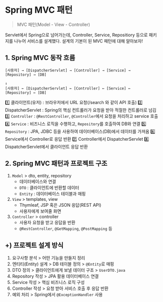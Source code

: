 # Spring MVC 패턴

> MVC 패턴(Model - View - Controller)

Servlet에서 Spring으로 넘어가는데, Controller, Service, Repositiory 등으로 패키지를 나누어 서비스를 설계했다. 설계의 기본이 된 MVC 패턴에 대해 알아보자!

## 1. Spring MVC 동작 흐름

```shell
[사용자] → [DispatcherServlet] → [Controller] → [Service] → [Repository] → [DB]
                                                                            ↓
[사용자] ← [DispatcherServlet] ← [Controller] ← [Service] ← [Repository] ← [DB]
```

1️⃣ 클라이언트(유저) : 브라우저에서 URL 요청(/search 와 같이 API 호출)
2️⃣ DispatcherServlet : Spring의 핵심 컨트롤러가 요청을 받아 적절한 컨트롤러로 넘김
3️⃣ `Controller` : `@RestController`, `@Controller`에서 요청을 처리하고 service 호출
4️⃣ `Service` : 비즈니스 로직을 수행하고, `Repository`를 호출하여 DB와 연결
5️⃣ `Repository` : JPA, JDBC 등을 사용하여 데이터베이스(DB)에서 데이터를 가져옴
6️⃣ Service에서 Controller로 응답 반환
7️⃣ Controller에서 DispatcherServlet
8️⃣ DispatcherServlet에서 클라이언트 응답 반환

## 2. Spring MVC 패턴과 프로젝트 구조

1. `Model` > dto, entity, repository
   - 데이터베이스와 연결
   - `DTO` : 클라이언트에 반환할 데이터
   - `Entity` : 데이터베이스 테이블과 매핑
2. `View` > templates, view
   - Thymleaf, JSP 혹은 JSON 응답(REST API)
   - 사용자에게 보여줄 화면
3. `Controller` > controller
   - 사용자 요청을 받고 응답을 반환
   - `@RestController`, `@GetMapping`, `@PostMapping` 등

## +) 프로젝트 설계 방식

1. 요구사항 분석 > 어떤 기능을 만들지 정리
2. 엔티티(Entity) 설계 > DB 테이블 정의 > `@Entity`로 매핑
3. DTO 정의 > 클라이언트에게 보낼 데이터 구조 > `UserDTO.java`
4. Repository 작성 > JPA 활용 데이터베이스 연결
5. Service 작성 > 핵심 비즈니스 로직 구성
6. Controller 작성 > 요청 받아 서비스 호출 후 응답 반환
7. 예외 처리 > Spring에서 `@ExceptionHandler` 사용
